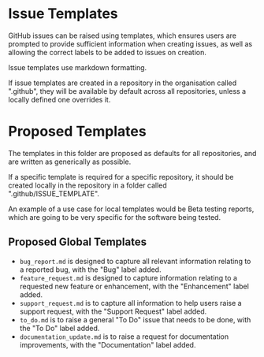 # Issue Templates

GitHub issues can be raised using templates, which ensures users are prompted to provide sufficient information when creating issues, as well as allowing the correct labels to be added to issues on creation.

Issue templates use markdown formatting.

If issue templates are created in a repository in the organisation called ".github", they will be available by default across all repositories, unless a locally defined one overrides it.

# Proposed Templates

The templates in this folder are proposed as defaults for all repositories, and are written as generically as possible.

If a specific template is required for a specific repository, it should be created locally in the repository in a folder called ".github/ISSUE_TEMPLATE".

An example of a use case for local templates would be Beta testing reports, which are going to be very specific for the software being tested.

## Proposed Global Templates

- `bug_report.md` is designed to capture all relevant information relating to a reported bug, with the "Bug" label added.
- `feature_request.md` is designed to capture information relating to a requested new feature or enhancement, with the "Enhancement" label added.
- `support_request.md` is to capture all information to help users raise a support request, with the "Support Request" label added.
- `to_do.md` is to raise a general "To Do" issue that needs to be done, with the "To Do" label added.
- `documentation_update.md` is to raise a request for documentation improvements, with the "Documentation" label added.
